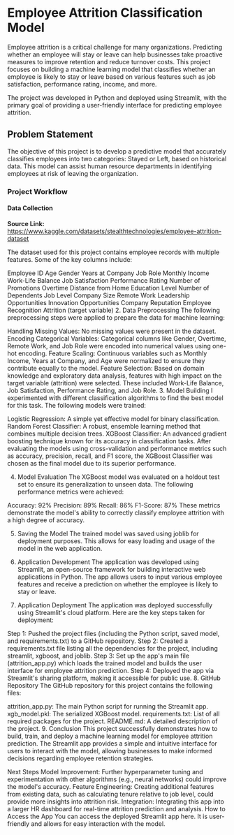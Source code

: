 # Employee Attrition Classification Model


Employee attrition is a critical challenge for many organizations. Predicting whether an employee will stay or leave can help businesses take proactive measures to improve retention and reduce turnover costs. This project focuses on building a machine learning model that classifies whether an employee is likely to stay or leave based on various features such as job satisfaction, performance rating, income, and more.

The project was developed in Python and deployed using Streamlit, with the primary goal of providing a user-friendly interface for predicting employee attrition.

## Problem Statement

The objective of this project is to develop a predictive model that accurately classifies employees into two categories: Stayed or Left, based on historical data. This model can assist human resource departments in identifying employees at risk of leaving the organization.

### Project Workflow

#### **Data Collection**

**Source Link:** https://www.kaggle.com/datasets/stealthtechnologies/employee-attrition-dataset

The dataset used for this project contains employee records with multiple features. Some of the key columns include:

Employee ID
Age
Gender
Years at Company
Job Role
Monthly Income
Work-Life Balance
Job Satisfaction
Performance Rating
Number of Promotions
Overtime
Distance from Home
Education Level
Number of Dependents
Job Level
Company Size
Remote Work
Leadership Opportunities
Innovation Opportunities
Company Reputation
Employee Recognition
Attrition (target variable)
2. Data Preprocessing
The following preprocessing steps were applied to prepare the data for machine learning:

Handling Missing Values: No missing values were present in the dataset.
Encoding Categorical Variables: Categorical columns like Gender, Overtime, Remote Work, and Job Role were encoded into numerical values using one-hot encoding.
Feature Scaling: Continuous variables such as Monthly Income, Years at Company, and Age were normalized to ensure they contribute equally to the model.
Feature Selection: Based on domain knowledge and exploratory data analysis, features with high impact on the target variable (attrition) were selected. These included Work-Life Balance, Job Satisfaction, Performance Rating, and Job Role.
3. Model Building
I experimented with different classification algorithms to find the best model for this task. The following models were trained:

Logistic Regression: A simple yet effective model for binary classification.
Random Forest Classifier: A robust, ensemble learning method that combines multiple decision trees.
XGBoost Classifier: An advanced gradient boosting technique known for its accuracy in classification tasks.
After evaluating the models using cross-validation and performance metrics such as accuracy, precision, recall, and F1 score, the XGBoost Classifier was chosen as the final model due to its superior performance.

4. Model Evaluation
The XGBoost model was evaluated on a holdout test set to ensure its generalization to unseen data. The following performance metrics were achieved:

Accuracy: 92%
Precision: 89%
Recall: 86%
F1-Score: 87%
These metrics demonstrate the model's ability to correctly classify employee attrition with a high degree of accuracy.

5. Saving the Model
The trained model was saved using joblib for deployment purposes. This allows for easy loading and usage of the model in the web application.

6. Application Development
The application was developed using Streamlit, an open-source framework for building interactive web applications in Python. The app allows users to input various employee features and receive a prediction on whether the employee is likely to stay or leave.

7. Application Deployment
The application was deployed successfully using Streamlit's cloud platform. Here are the key steps taken for deployment:

Step 1: Pushed the project files (including the Python script, saved model, and requirements.txt) to a GitHub repository.
Step 2: Created a requirements.txt file listing all the dependencies for the project, including streamlit, xgboost, and joblib.
Step 3: Set up the app's main file (attrition_app.py) which loads the trained model and builds the user interface for employee attrition prediction.
Step 4: Deployed the app via Streamlit's sharing platform, making it accessible for public use.
8. GitHub Repository
The GitHub repository for this project contains the following files:

attrition_app.py: The main Python script for running the Streamlit app.
xgb_model.pkl: The serialized XGBoost model.
requirements.txt: List of all required packages for the project.
README.md: A detailed description of the project.
9. Conclusion
This project successfully demonstrates how to build, train, and deploy a machine learning model for employee attrition prediction. The Streamlit app provides a simple and intuitive interface for users to interact with the model, allowing businesses to make informed decisions regarding employee retention strategies.

Next Steps
Model Improvement: Further hyperparameter tuning and experimentation with other algorithms (e.g., neural networks) could improve the model's accuracy.
Feature Engineering: Creating additional features from existing data, such as calculating tenure relative to job level, could provide more insights into attrition risk.
Integration: Integrating this app into a larger HR dashboard for real-time attrition prediction and analysis.
How to Access the App
You can access the deployed Streamlit app here. It is user-friendly and allows for easy interaction with the model.
